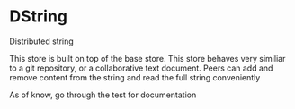 # DString

Distributed string

This store is built on top of the base store. This store behaves very similiar to a git repository, or a collaborative text document. Peers can add and remove content from the string and read the full string conveniently

As of know, go through the test for documentation